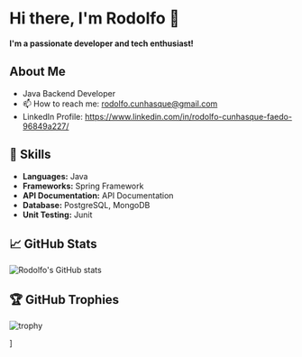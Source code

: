 # Hi there, I'm Rodolfo 👋

**I'm a passionate developer and tech enthusiast!**

## About Me

- Java Backend Developer 
- 📫 How to reach me: rodolfo.cunhasque@gmail.com
- LinkedIn Profile: https://www.linkedin.com/in/rodolfo-cunhasque-faedo-96849a227/


## 🚀 Skills 
- **Languages:** Java
- **Frameworks:** Spring Framework
- **API Documentation:** API Documentation
- **Database:** PostgreSQL, MongoDB
- **Unit Testing:** Junit


## 📈 GitHub Stats
![Rodolfo's GitHub stats](https://github-readme-stats.vercel.app/api?username=rodolfocfaedo&show_icons=true&theme=radical)

## 🏆 GitHub Trophies
![trophy](https://github-profile-trophy.vercel.app/?username=rodolfocfaedo&theme=onedark)

]



